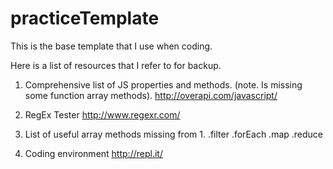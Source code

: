 practiceTemplate
================

This is the base template that I use when coding.

Here is a list of resources that I refer to for backup.

1.  Comprehensive list of JS properties and methods.  (note.  Is missing some function array methods).
http://overapi.com/javascript/

2. RegEx Tester
http://www.regexr.com/

3.  List of useful array methods missing from 1.
  .filter
  .forEach
  .map
  .reduce

4. Coding environment
http://repl.it/
